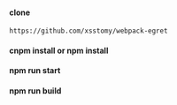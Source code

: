 
#### clone

```
https://github.com/xsstomy/webpack-egret
```

#### cnpm install or npm install 

#### npm run start 

#### npm run build 

